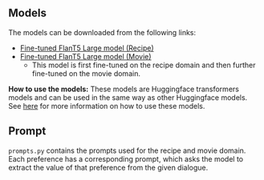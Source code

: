 ## Models
The models can be downloaded from the following links:
- [Fine-tuned FlanT5 Large model (Recipe)](http://gem.cs.ru.nl/grad-pkg/flan-t5-finetuned-model-large.tar.gz)
- [Fine-tuned FlanT5 Large model (Movie)](http://gem.cs.ru.nl/grad-pkg/flan-t5-further-finetuned-model-large-movie.tar.gz)
  - This model is first fine-tuned on the recipe domain and then further fine-tuned on the movie domain.

**How to use the models:**
These models are Huggingface transformers models and can be used in the same way as other Huggingface models. 
See [here](https://huggingface.co/docs/transformers/en/model_doc/flan-t5) for more information on how to use these models.


## Prompt
`prompts.py` contains the prompts used for the recipe and movie domain.
Each preference has a corresponding prompt, which asks the model to extract the value of that preference from the given dialogue.
